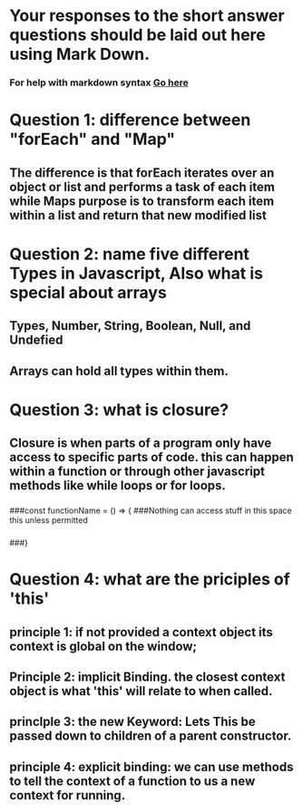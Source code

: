 # Your responses to the short answer questions should be laid out here using Mark Down.
### For help with markdown syntax [Go here](https://github.com/adam-p/markdown-here/wiki/Markdown-Cheatsheet)


# Question  1: difference between "forEach" and "Map"

## The difference is that forEach iterates over an object or list and performs a task of each item while Maps purpose is to transform each item within a list and return that new modified list 


# Question 2: name five different Types in Javascript, Also what is special about arrays

## Types, Number, String, Boolean, Null, and Undefied
## Arrays can hold all types within them.


# Question 3: what is closure? 

## Closure is when parts of a program only have access to specific parts of code. this can happen within a function or through other javascript methods like while loops or for loops.
###
###const functionName = () => {
###Nothing can access stuff in this space this unless permitted
###
###
###}
###


# Question 4: what are the priciples of 'this' 
## principle 1: if not provided a context object its context is global on the window;

## Principle 2: implicit Binding. the closest context object is what 'this' will relate to when called.

## princlple 3: the new Keyword: Lets This be passed down to children of a parent constructor.

## principle 4: explicit binding: we can use methods to tell the context of a function to us a new context for running.

